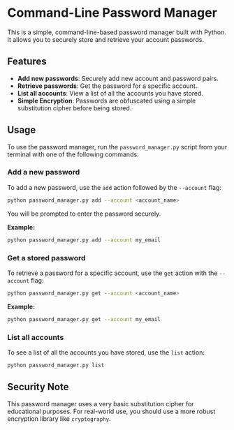# Command-Line Password Manager

This is a simple, command-line-based password manager built with Python. It allows you to securely store and retrieve your account passwords.

## Features

- **Add new passwords**: Securely add new account and password pairs.
- **Retrieve passwords**: Get the password for a specific account.
- **List all accounts**: View a list of all the accounts you have stored.
- **Simple Encryption**: Passwords are obfuscated using a simple substitution cipher before being stored.

## Usage

To use the password manager, run the `password_manager.py` script from your terminal with one of the following commands:

### Add a new password

To add a new password, use the `add` action followed by the `--account` flag:

```bash
python password_manager.py add --account <account_name>
```

You will be prompted to enter the password securely.

**Example:**

```bash
python password_manager.py add --account my_email
```

### Get a stored password

To retrieve a password for a specific account, use the `get` action with the `--account` flag:

```bash
python password_manager.py get --account <account_name>
```

**Example:**

```bash
python password_manager.py get --account my_email
```

### List all accounts

To see a list of all the accounts you have stored, use the `list` action:

```bash
python password_manager.py list
```

## Security Note

This password manager uses a very basic substitution cipher for educational purposes. For real-world use, you should use a more robust encryption library like `cryptography`.
